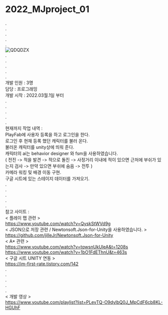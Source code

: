 # 2022_MJproject_01
.                                          
.                                          
.                                          
.                                          
.    
![QDQDZX](https://user-images.githubusercontent.com/71114491/166971828-ad5f0a8e-9f6b-4260-8909-af941623f51a.PNG)     
.                                           
.                                          
.                                        
.                                         
.                    
개발 인원 : 3명                               
담당 : 프로그래밍                              
개발 시작 : 2022.03월.1일 부터                              
.                                        
.                                        
.                                        
.                                         
.                                          
현재까지 작업 내역 :                                                   
PlayFab에 사용자 등록을 하고 로그인을 한다.                                                  
로그인 후 현재 등록 했던 캐릭터를 불러 온다.                                                  
불러온 캐릭터를 unity상에 띄워 준다.                                                   
캐릭터의 ai는 behavior designer 와 fsm을 사용하였습니다.                                                   
( 전진 -> 적을 발견 -> 적으로 돌진 -> 사정거리 이내에 적이 있으면 근처에 부쉬가 있는지 검사 -> 만약 있으면 부쉬에 숨음 -> 전투 )          
카메라 워킹 및 배경 이동 구현.                      
구글 시트에 있는 스테이지 데이터를 가져오기.        
.                                                                                                 
.                                               
.                                               
.                                               
.                                                                                                                                   
참고 사이트 :                                                            
< 플레이 팹 관련 >                                                          
https://www.youtube.com/watch?v=QyskStWVd9g                              
< JSON으로 저장 관련 / Newtonsoft.Json-for-Unity을 사용하였습니다. >                                                 
https://github.com/jilleJr/Newtonsoft.Json-for-Unity           
< A* 관련 >                
https://www.youtube.com/watch?v=tqwsnUkUleA&t=1208s            
https://www.youtube.com/watch?v=1bO1FdEThnU&t=463s                      
< 구글 시트 UNITY 연동 >              
https://im-first-rate.tistory.com/142                    
.                                                                                                 
.                                               
.                                               
.                                               
.   
< 개발 영상 >    
https://www.youtube.com/playlist?list=PLevTQ-O9dylbQ0J_MpCdF6cb8KL-HGUhF
